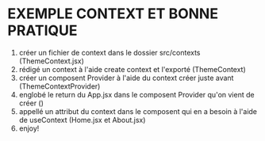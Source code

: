 # EXEMPLE CONTEXT ET BONNE PRATIQUE

1. créer un fichier de context dans le dossier src/contexts (ThemeContext.jsx)
2. rédigé un context à l'aide create context et l'exporté (ThemeContext)
3. créer un composent Provider à l'aide du context créer juste avant (ThemeContextProvider)
4. englobé le return du App.jsx dans le composent Provider qu'on vient de créer (<ThemeContextProvider></ThemeContextProvider>)
5. appellé un attribut du context dans le composent qui en a besoin à l'aide de useContext (Home.jsx et About.jsx)
6. enjoy!

